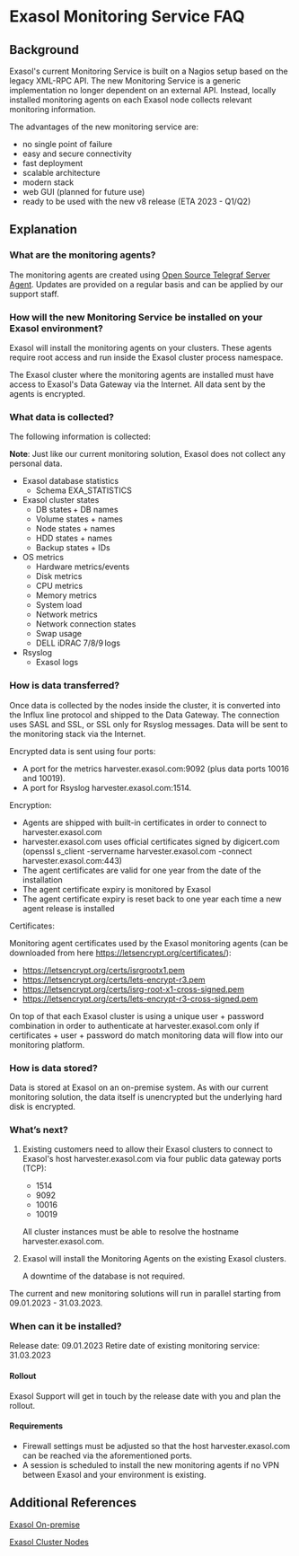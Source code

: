# Exasol Monitoring Service FAQ

## Background

Exasol's current Monitoring Service is built on a Nagios setup based on the legacy XML-RPC API. The new Monitoring Service is a generic implementation no longer dependent on an external API. Instead, locally installed monitoring agents on each Exasol node collects relevant monitoring information.

The advantages of the new monitoring service are:

- no single point of failure
- easy and secure connectivity
- fast deployment
- scalable architecture
- modern stack
- web GUI (planned for future use)
- ready to be used with the new v8 release (ETA 2023 - Q1/Q2)

## Explanation

### What are the monitoring agents?

The monitoring agents are created using [Open Source Telegraf Server Agent](https://github.com/influxdata/telegraf). Updates are provided on a regular basis and can be applied by our support staff.

### How will the new Monitoring Service be installed on your Exasol environment?

Exasol will install the monitoring agents on your clusters. These agents require root access and run inside the Exasol cluster process namespace.

The Exasol cluster where the monitoring agents are installed must have access to Exasol's Data Gateway via the Internet. All data sent by the agents is encrypted.

### What data is collected?

The following information is collected:

**Note**: Just like our current monitoring solution, Exasol does not collect any personal data.

- Exasol database statistics  
  - Schema EXA\_STATISTICS
- Exasol cluster states  
  - DB states + DB names
  - Volume states + names  
  - Node states + names
  - HDD states + names
  - Backup states + IDs
- OS metrics  
  - Hardware metrics/events  
  - Disk metrics  
  - CPU metrics  
  - Memory metrics  
  - System load  
  - Network metrics  
  - Network connection states  
  - Swap usage  
  - DELL iDRAC 7/8/9 logs
- Rsyslog  
  - Exasol logs  

### How is data transferred?

Once data is collected by the nodes inside the cluster, it is converted into the Influx line protocol and shipped to the Data Gateway. The connection uses SASL and SSL, or SSL only for Rsyslog messages. Data will be sent to the monitoring stack via the Internet.

Encrypted data is sent using four ports:

- A port for the metrics harvester.exasol.com:9092 (plus data ports 10016 and 10019).
- A port for Rsyslog harvester.exasol.com:1514.

Encryption:

- Agents are shipped with built-in certificates in order to connect to harvester.exasol.com
- harvester.exasol.com uses official certificates signed by digicert.com (openssl s_client -servername harvester.exasol.com -connect harvester.exasol.com:443)
- The agent certificates are valid for one year from the date of the installation
- The agent certificate expiry is monitored by Exasol
- The agent certificate expiry is reset back to one year each time a new agent release is installed

Certificates:

Monitoring agent certificates used by the Exasol monitoring agents (can be downloaded from here https://letsencrypt.org/certificates/):

* https://letsencrypt.org/certs/isrgrootx1.pem
* https://letsencrypt.org/certs/lets-encrypt-r3.pem
* https://letsencrypt.org/certs/isrg-root-x1-cross-signed.pem
* https://letsencrypt.org/certs/lets-encrypt-r3-cross-signed.pem

On top of that each Exasol cluster is using a unique user + password combination in order to authenticate at harvester.exasol.com only if certificates + user + password do match monitoring data will flow into our monitoring platform.

### How is data stored?

Data is stored at Exasol on an on-premise system. As with our current monitoring solution, the data itself is unencrypted but the underlying hard disk is encrypted.

### What’s next?

1. Existing customers need to allow their Exasol clusters to connect to Exasol's host harvester.exasol.com via four public data gateway ports (TCP):
   - 1514
   - 9092
   - 10016
   - 10019
   
   All cluster instances must be able to resolve the hostname harvester.exasol.com.
2. Exasol will install the Monitoring Agents on the existing Exasol clusters.

    A downtime of the database is not required.

The current and new monitoring solutions will run in parallel starting from 09.01.2023 - 31.03.2023.

### When can it be installed?

Release date: 09.01.2023
Retire date of existing monitoring service: 31.03.2023

#### Rollout

Exasol Support will get in touch by the release date with you and plan the rollout.

#### Requirements

- Firewall settings must be adjusted so that the host harvester.exasol.com can be reached via the aforementioned ports.
- A session is scheduled to install the new monitoring agents if no VPN between Exasol and your environment is existing.

## Additional References

[Exasol On-premise](https://docs.exasol.com/db/latest/get_started/on-premise/exasol_on-premises.htm)

[Exasol Cluster Nodes](https://docs.exasol.com/db/latest/administration/on-premise/architecture/cluster_nodes.htm)
